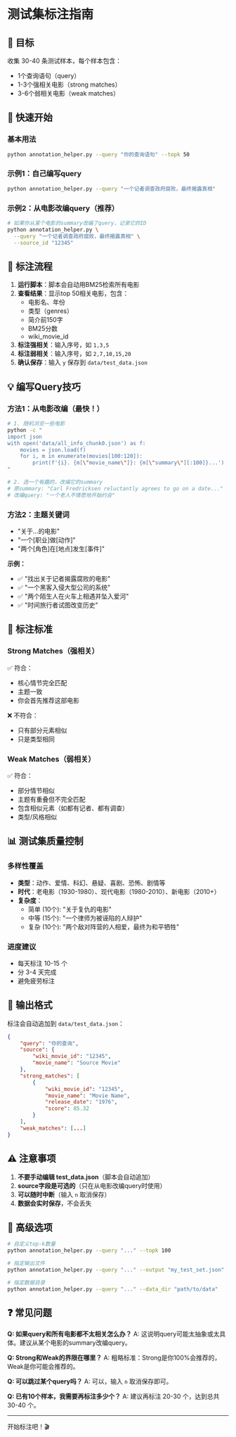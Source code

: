 # 测试集标注指南

## 🎯 目标

收集 30-40 条测试样本，每个样本包含：
- 1个查询语句（query）
- 1-3个强相关电影（strong matches）
- 3-6个弱相关电影（weak matches）

## 🚀 快速开始

### 基本用法

```bash
python annotation_helper.py --query "你的查询语句" --topk 50
```

### 示例1：自己编写query

```bash
python annotation_helper.py --query "一个记者调查政府腐败，最终揭露真相"
```

### 示例2：从电影改编query（推荐）

```bash
# 如果你从某个电影的summary改编了query，记录它的ID
python annotation_helper.py \
  --query "一个记者调查政府腐败，最终揭露真相" \
  --source_id "12345"
```

## 📝 标注流程

1. **运行脚本**：脚本会自动用BM25检索所有电影
2. **查看结果**：显示top 50相关电影，包含：
   - 电影名、年份
   - 类型（genres）
   - 简介前150字
   - BM25分数
   - wiki_movie_id
3. **标注强相关**：输入序号，如 `1,3,5`
4. **标注弱相关**：输入序号，如 `2,7,10,15,20`
5. **确认保存**：输入 `y` 保存到 `data/test_data.json`

## 💡 编写Query技巧

### 方法1：从电影改编（最快！）

```bash
# 1. 随机浏览一些电影
python -c "
import json
with open('data/all_info_chunk0.json') as f:
    movies = json.load(f)
    for i, m in enumerate(movies[100:120]):
        print(f'{i}. {m[\"movie_name\"]}: {m[\"summary\"][:100]}...')
"

# 2. 选一个有趣的，改编它的summary
# 原summary: "Carl Fredricksen reluctantly agrees to go on a date..."
# 改编query: "一个老人不情愿地开始约会"
```

### 方法2：主题关键词

- "关于...的电影"
- "一个[职业]做[动作]"
- "两个[角色]在[地点]发生[事件]"

**示例：**
- ✅ "找出关于记者揭露腐败的电影"
- ✅ "一个黑客入侵大型公司的系统"
- ✅ "两个陌生人在火车上相遇并坠入爱河"
- ✅ "时间旅行者试图改变历史"

## 🎯 标注标准

### Strong Matches（强相关）

✅ 符合：
- 核心情节完全匹配
- 主题一致
- 你会首先推荐这部电影

❌ 不符合：
- 只有部分元素相似
- 只是类型相同

### Weak Matches（弱相关）

✅ 符合：
- 部分情节相似
- 主题有重叠但不完全匹配
- 包含相似元素（如都有记者、都有调查）
- 类型/风格相似

## 📊 测试集质量控制

### 多样性覆盖

- **类型**：动作、爱情、科幻、悬疑、喜剧、恐怖、剧情等
- **时代**：老电影（1930-1980）、现代电影（1980-2010）、新电影（2010+）
- **复杂度**：
  - 简单 (10个): "关于复仇的电影"
  - 中等 (15个): "一个律师为被诬陷的人辩护"
  - 复杂 (10个): "两个敌对阵营的人相爱，最终为和平牺牲"

### 进度建议

- 每天标注 10-15 个
- 分 3-4 天完成
- 避免疲劳标注

## 📂 输出格式

标注会自动追加到 `data/test_data.json`：

```json
{
    "query": "你的查询",
    "source": {
        "wiki_movie_id": "12345",
        "movie_name": "Source Movie"
    },
    "strong_matches": [
        {
            "wiki_movie_id": "12345",
            "movie_name": "Movie Name",
            "release_date": "1976",
            "score": 85.32
        }
    ],
    "weak_matches": [...]
}
```

## ⚠️ 注意事项

1. **不要手动编辑 test_data.json**（脚本会自动追加）
2. **source字段是可选的**（只在从电影改编query时使用）
3. **可以随时中断**（输入 `n` 取消保存）
4. **数据会实时保存**，不会丢失

## 🔧 高级选项

```bash
# 自定义top-k数量
python annotation_helper.py --query "..." --topk 100

# 指定输出文件
python annotation_helper.py --query "..." --output "my_test_set.json"

# 指定数据目录
python annotation_helper.py --query "..." --data_dir "path/to/data"
```

## ❓ 常见问题

**Q: 如果query和所有电影都不太相关怎么办？**
A: 这说明query可能太抽象或太具体。建议从某个电影的summary改编query。

**Q: Strong和Weak的界限在哪里？**
A: 粗略标准：Strong是你100%会推荐的，Weak是你可能会推荐的。

**Q: 可以跳过某个query吗？**
A: 可以，输入 `n` 取消保存即可。

**Q: 已有10个样本，我需要再标注多少个？**
A: 建议再标注 20-30 个，达到总共 30-40 个。

---

开始标注吧！🎬

